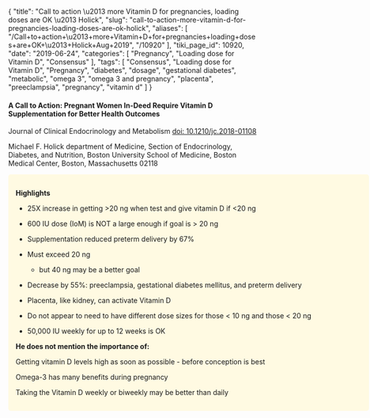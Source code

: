 {
    "title": "Call to action \u2013 more Vitamin D for pregnancies, loading doses are OK \u2013 Holick",
    "slug": "call-to-action-more-vitamin-d-for-pregnancies-loading-doses-are-ok-holick",
    "aliases": [
        "/Call+to+action+\u2013+more+Vitamin+D+for+pregnancies+loading+doses+are+OK+\u2013+Holick+Aug+2019",
        "/10920"
    ],
    "tiki_page_id": 10920,
    "date": "2019-06-24",
    "categories": [
        "Pregnancy",
        "Loading dose for Vitamin D",
        "Consensus"
    ],
    "tags": [
        "Consensus",
        "Loading dose for Vitamin D",
        "Pregnancy",
        "diabetes",
        "dosage",
        "gestational diabetes",
        "metabolic",
        "omega 3",
        "omega 3 and pregnancy",
        "placenta",
        "preeclampsia",
        "pregnancy",
        "vitamin d"
    ]
}


#### A Call to Action: Pregnant Women In-Deed Require Vitamin D Supplementation for Better Health Outcomes

Journal of Clinical Endocrinology and Metabolism [doi: 10.1210/jc.2018-01108](https://doi.org/10.1210/jc.2018-01108)

Michael F. Holick department of Medicine, Section of Endocrinology, Diabetes, and Nutrition, Boston University School of Medicine, Boston Medical Center, Boston, Massachusetts 02118

<div class="border" style="background-color:#FFFAE2;padding:15px;margin:10px 0;border-radius:5px;width:700px">

 **Highlights** 

* 25X increase in getting >20 ng when test and give vitamin D if <20 ng

* 600 IU dose (IoM) is NOT a large enough if goal is > 20 ng

* Supplementation reduced preterm delivery by 67%

* Must exceed 20 ng

   * but 40 ng may be a better goal

* Decrease by 55%: preeclampsia, gestational diabetes mellitus, and preterm delivery

* Placenta, like kidney, can activate Vitamin D

* Do not appear to need to have different dose sizes for those < 10 ng and those < 20 ng

* 50,000 IU weekly for up to 12 weeks is OK

 **He does not mention the importance of:** 

Getting vitamin D levels high as soon as possible - before conception is best

Omega-3 has many benefits during pregnancy

Taking the Vitamin D weekly or biweekly may be better than daily